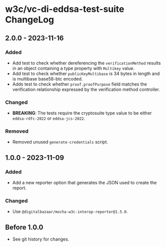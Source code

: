 # w3c/vc-di-eddsa-test-suite ChangeLog

## 2.0.0 - 2023-11-16

### Added
- Add test to check whether dereferencing the `verificationMethod` results in an
  object containing a type property with `Multikey` value.
- Add test to check whether `publicKeyMultibase` is 34 bytes in length and is
  multibase base58-btc encoded.
- Adds test to check whether `proof.proofPurpose` field matches the verification
  relationship expressed by the verification method controller.

### Changed
- **BREAKING**: The tests require the cryptosuite type value to be either `eddsa-rdfc-2022`
  or `eddsa-jcs-2022`.

### Removed
- Removed unused `generate-credentials` script.

## 1.0.0 - 2023-11-09

### Added
- Add a new reporter option that generates the JSON used to create the report.

### Changed
- Use `@digitalbazaar/mocha-w3c-interop-reporter@1.5.0`.

## Before 1.0.0

- See git history for changes.
